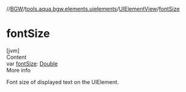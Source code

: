 //[BGW](../../../index.md)/[tools.aqua.bgw.elements.uielements](../index.md)/[UIElementView](index.md)/[fontSize](font-size.md)



# fontSize  
[jvm]  
Content  
var [fontSize](font-size.md): [Double](https://kotlinlang.org/api/latest/jvm/stdlib/kotlin/-double/index.html)  
More info  


Font size of displayed text on the UIElement.

  



